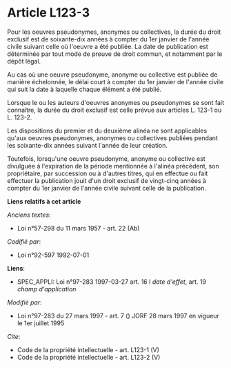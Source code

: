 # Article L123-3

Pour les oeuvres pseudonymes, anonymes ou collectives, la durée du droit exclusif est de soixante-dix années à compter du 1er
janvier de l'année civile suivant celle où l'oeuvre a été publiée. La date de publication est déterminée par tout mode de
preuve de droit commun, et notamment par le dépôt légal. 

Au cas où une oeuvre pseudonyme, anonyme ou collective est publiée de manière échelonnée, le délai court à compter du 1er
janvier de l'année civile qui suit la date à laquelle chaque élément a été publié. 

Lorsque le ou les auteurs d'oeuvres anonymes ou pseudonymes se sont fait connaître, la durée du droit exclusif est celle
prévue aux articles L. 123-1 ou L. 123-2.

Les dispositions du premier et du deuxième alinéa ne sont applicables qu'aux oeuvres pseudonymes, anonymes ou collectives
publiées pendant les soixante-dix années suivant l'année de leur création. 

Toutefois, lorsqu'une oeuvre pseudonyme, anonyme ou collective est divulguée à l'expiration de la période mentionnée à
l'alinéa précédent, son propriétaire, par succession ou à d'autres titres, qui en effectue ou fait effectuer la publication
jouit d'un droit exclusif de vingt-cinq années à compter du 1er janvier de l'année civile suivant celle de la publication.

**Liens relatifs à cet article**

_Anciens textes_:

  - Loi n°57-298 du 11 mars 1957 - art. 22 (Ab)

_Codifié par_:

  - Loi n°92-597 1992-07-01

**Liens**:

  - SPEC_APPLI: Loi n°97-283 1997-03-27 art. 16 I *date d'effet*, art. 19 *champ d'application*

_Modifié par_:

  - Loi n°97-283 du 27 mars 1997 - art. 7 () JORF 28 mars 1997 en vigueur le 1er juillet 1995

_Cite_:

  - Code de la propriété intellectuelle - art. L123-1 (V)
  - Code de la propriété intellectuelle - art. L123-2 (V)
